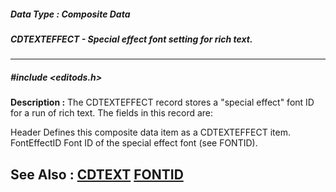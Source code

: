##### Data Type : Composite Data
##### CDTEXTEFFECT - Special effect font setting for rich text.
---
##### #include <editods.h>
**Description :**
The CDTEXTEFFECT record stores a "special effect" font ID for a run of rich 
text.  The fields in this record are:

Header Defines this composite data item as a CDTEXTEFFECT item.
FontEffectID Font ID of the special effect font (see FONTID).

**See Also :**
[CDTEXT](D:/md_files/CDTEXT.md)
[FONTID](D:/md_files/FONTID.md)
---
